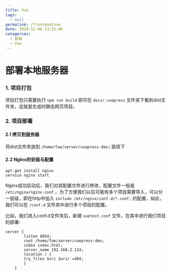 ```yaml
---
title: Vue
tags: 
  - null
permalink: /frontend/vue
date: 2020-12-08 13:55:46
categories: 
  - 前端
  - Vue
---
```


# 部署本地服务器
### 1. 项目打包  
项目打包只需要执行 ```npm run build``` 即可在 ```docs/.vuepress``` 
文件夹下看到dist文件夹，这就是生成的静态网页项目。

### 2. 项目部署
#### 2.1 拷贝到服务器 
将dist文件夹放到 ```/home/fae/server/vuepress-dms/``` 路径下

#### 2.2 Nginx的安装与配置
```
apt-get install nginx
service nginx start
```
Nginx成功启动后，我们对其配置文件进行修改，配置文件一般是 ```/etc/nginx/nginx.conf``` ，为了方便我们以后可能有多个项目需要导入，可以分一层级，即在http中加入 ```include /etc/nginx/conf.d/*.conf;``` 的配置，如此，我们可以在 ```/conf.d``` 文件夹中进行多个项目的配置。

比如，我们进入conf.d文件夹后，新建 ```vuetest.conf``` 文件，在其中进行我们项目的部署:
```
server {
        listen 8054;
        root /home/fae/server/vuepress-dms;
        index index.html;
        server_name 192.168.2.124;
        location / {
        try_files $uri $uri/ =404;
        }
    }
```


